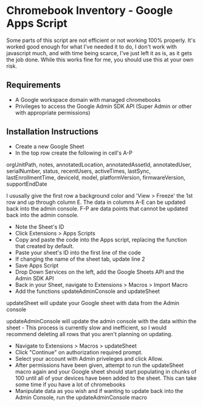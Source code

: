 # Chromebook Inventory - Google Apps Script
Some parts of this script are not efficient or not working 100% properly. It's worked good enough for what I've needed it to do, I don't work with javascript much, and with time being scarce, I've just left it as is, as it gets the job done. While this works fine for me, you should use this at your own risk.

## Requirements
- A Google workspace domain with managed chromebooks
- Privileges to access the Google Admin SDK API (Super Admin or other with appropriate permissions)

## Installation Instructions

- Create a new Google Sheet
- In the top row create the following in cell's A-P

orgUnitPath, notes, annotatedLocation, annotatedAssetId, annotatedUser, serialNumber, status, recentUsers, activeTimes, lastSync, lastEnrollmentTime, deviceId, model, platformVersion, firmwareVersion, supportEndDate

I ususally give the first row a background color and 'View > Freeze' the 1st row and up through column E. The data in columns A-E can be updated back into the admin console. F-P are data points that cannot be updated back into the admin console.

- Note the Sheet's ID
- Click Extensions > Apps Scripts
- Copy and paste the code into the Apps script, replacing the function that created by default.
- Paste your sheet's ID into the first line of the code
- If changing the name of the sheet tab, update line 2
- Save Apps Script
- Drop Down Services on the left, add the Google Sheets API and the Admin SDK API
- Back in your Sheet, navigate to Extensions > Macros > Import Macro
- Add the functions updateAdminConsole and updateSheet

updateSheet will update your Google sheet with data from the Admin console

updateAdminConsole will update the admin console with the data within the sheet - This process is currently slow and inefficient, so I would recommend deleting all rows that you aren't planning on updating.

- Navigate to Extensions > Macros > updateSheet
- Click "Continue" on authorization required prompt.
- Select your account with Admin priveleges and click Allow.
- After permissions have been given, attempt to run the updateSheet macro again and your Google sheet should start populating in chunks of 100 until all of your devices have been added to the sheet. This can take some time if you have a lot of chromebooks
- Manipulate data as you wish and if wanting to update back into the Admin Console, run the updateAdminConsole macro
